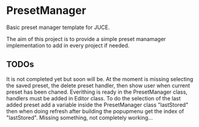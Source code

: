# PresetManager
Basic preset manager template for JUCE.

The aim of this project is to provide a simple preset manamager implementation to add in every project if needed.

## TODOs
It is not completed yet but soon will be. At the moment is missing selecting the saved preset, the delete preset handler, then show user when current preset has been chaned.
Everithing is ready in the PresetManager class, handlers must be added in Editor class.
To do the selection of the last added preset add a variable inside the PresetManager class "lastStored" then when doing refresh after building the popupmenu get the index of "lastStored". Missing something, not completely working...
